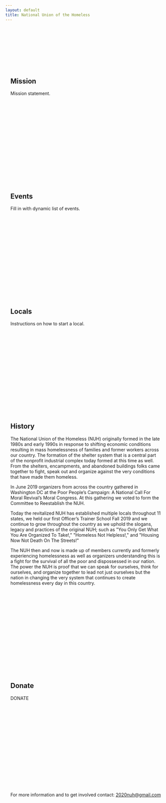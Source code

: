 ```yaml
---
layout: default
title: National Union of the Homeless
---
```


<div class="w3-container" style="padding:128px 16px" id="mission">

## Mission

Mission statement.

</div>
<div class="w3-container" style="padding:128px 16px" id="events">

## Events

Fill in with dynamic list of events.

</div>
<div class="w3-container" style="padding:128px 16px" id="locals">

## Locals

Instructions on how to start a local.

</div>
<div class="w3-container" style="padding:128px 16px" id="history">

## History

The National Union of the Homeless (NUH) originally formed in the late
1980s and early 1990s in response to shifting economic conditions
resulting in mass homelessness of families and former workers across
our country. The formation of the shelter system that is a central
part of the nonprofit industrial complex today formed at this time as
well. From the shelters, encampments, and abandoned buildings folks
came together to fight, speak out and organize against the very
conditions that have made them homeless.

In June 2019 organizers from across the country gathered in Washington
DC at the Poor People’s Campaign: A National Call For Moral Revival’s
Moral Congress. At this gathering we voted to form the Committee to
Reestablish the NUH.

Today the revitalized NUH has established multiple locals throughout
11 states, we held our first Officer’s Trainer School Fall 2019 and we
continue to grow throughout the country as we uphold the slogans,
legacy and practices of the original NUH; such as "You Only Get What
You Are Organized To Take!," "Homeless Not Helpless!," and "Housing Now
Not Death On The Streets!"

The NUH then and now is made up of members currently and formerly
experiencing homelessness as well as organizers understanding this is
a fight for the survival of all the poor and dispossessed in our
nation. The power the NUH is proof that we can speak for ourselves,
think for ourselves, and organize together to lead not just ourselves
but the nation in changing the very system that continues to create
homelessness every day in this country.

</div>
<div class="w3-container" style="padding:128px 16px" id="donate">

## Donate

DONATE

</div>
<div class="w3-container" style="padding:128px 16px" id="contact">


For more information and to get involved contact:
<a href="mailto:2020nuh@gmail.com">2020nuh@gmail.com</a>

</div>
